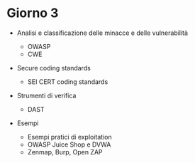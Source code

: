 # Giorno 3

- Analisi e classificazione delle minacce e delle vulnerabilità
  - OWASP
  - CWE

- Secure coding standards
  - SEI CERT coding standards  

- Strumenti di verifica
  - DAST  

- Esempi
  - Esempi pratici di exploitation
  - OWASP Juice Shop e DVWA
  - Zenmap, Burp, Open ZAP  